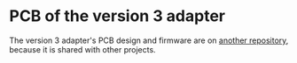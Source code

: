 # PCB of the version 3 adapter

The version 3 adapter's PCB design and firmware are on [another repository](https://github.com/pymo/wch_micro_kbd), because it is shared with other projects.

